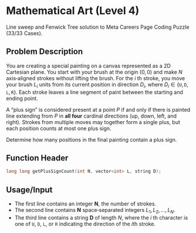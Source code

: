 # Mathematical Art (Level 4)

Line sweep and Fenwick Tree solution to Meta Careers Page Coding Puzzle (33/33 Cases).

## Problem Description

You are creating a special painting on a canvas represented as a 2D Cartesian plane. You start with your brush at the origin $(0,0)$ and make $N$ axis‑aligned strokes without lifting the brush. For the $i$ th stroke, you move your brush $L_i$ units from its current position in direction $D_i$, where $D_i\in\{\texttt{U},\texttt{D},\texttt{L},\texttt{R}\}$. Each stroke leaves a line segment of paint between the starting and ending point.

A “plus sign” is considered present at a point $P$ if and only if there is painted line extending from $P$ in **all four** cardinal directions (up, down, left, and right). Strokes from multiple moves may together form a single plus, but each position counts at most one plus sign.

Determine how many positions in the final painting contain a plus sign.

## Function Header

```cpp
long long getPlusSignCount(int N, vector<int> L, string D);
```

## Usage/Input

* The first line contains an integer **N**, the number of strokes.
* The second line contains **N** space‑separated integers $L_1, L_2, \dots, L_N$.
* The third line contains a string **D** of length $N$, where the $i$ th character is one of `U`, `D`, `L`, or `R` indicating the direction of the $i$th stroke.
